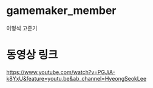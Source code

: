 # gamemaker_member
이형석
고준기

# 동영상 링크 
https://www.youtube.com/watch?v=PGJiA-k8YxU&feature=youtu.be&ab_channel=HyeongSeokLee
